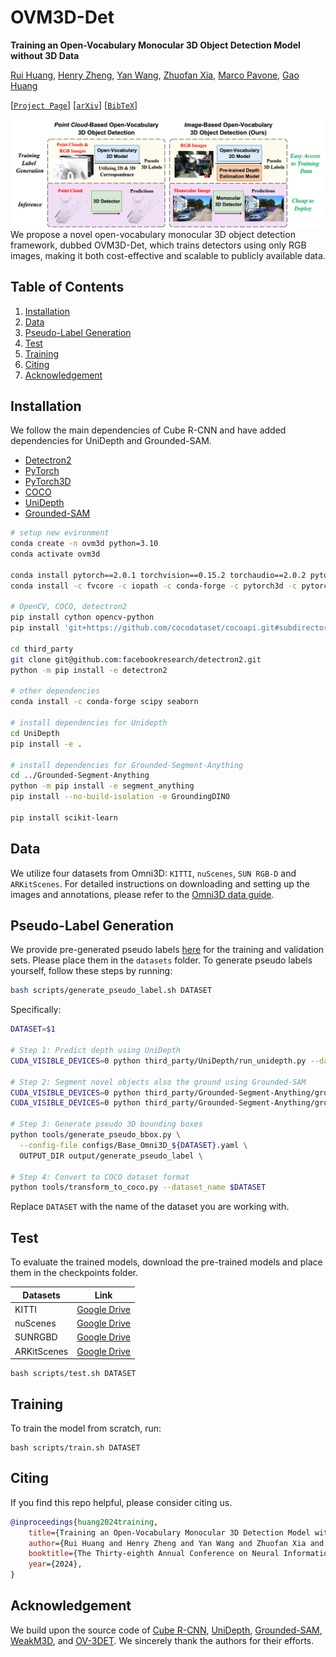# OVM3D-Det

**Training an Open-Vocabulary Monocular 3D Object Detection Model without 3D Data**

[Rui Huang][rh], [Henry Zheng][hz], [Yan Wang][yw], [Zhuofan Xia][zx], [Marco Pavone][mp], [Gao Huang][gh]

[[`Project Page`](https://ovm3d-det.github.io/)] [[`arXiv`](https://arxiv.org/pdf/2411.15657)] [[`BibTeX`](#citing)]

![OVM3D-Det](./docs/teaser.png)
We propose a novel open-vocabulary monocular 3D object detection framework, dubbed OVM3D-Det, which trains detectors using only RGB images, making it both cost-effective and scalable to publicly available data.

## Table of Contents
1. [Installation](#installation)
2. [Data](#data)
3. [Pseudo-Label Generation](#pseudo-label-generation)
4. [Test](#test)
5. [Training](#training)
6. [Citing](#citing)
7. [Acknowledgement](#acknowledgement)

## Installation
We follow the main dependencies of Cube R-CNN and have added dependencies for UniDepth and Grounded-SAM.

- [Detectron2][d2]
- [PyTorch][pyt]
- [PyTorch3D][py3d]
- [COCO][coco]
- [UniDepth][uni]
- [Grounded-SAM][gm]

``` bash
# setup new evironment
conda create -n ovm3d python=3.10
conda activate ovm3d

conda install pytorch==2.0.1 torchvision==0.15.2 torchaudio==2.0.2 pytorch-cuda=11.8 -c pytorch -c nvidia
conda install -c fvcore -c iopath -c conda-forge -c pytorch3d -c pytorch fvcore iopath pytorch3d

# OpenCV, COCO, detectron2
pip install cython opencv-python
pip install 'git+https://github.com/cocodataset/cocoapi.git#subdirectory=PythonAPI'

cd third_party
git clone git@github.com:facebookresearch/detectron2.git
python -m pip install -e detectron2
 
# other dependencies
conda install -c conda-forge scipy seaborn

# install dependencies for Unidepth
cd UniDepth
pip install -e .

# install dependencies for Grounded-Segment-Anything
cd ../Grounded-Segment-Anything 
python -m pip install -e segment_anything
pip install --no-build-isolation -e GroundingDINO

pip install scikit-learn
```

## Data
We utilize four datasets from Omni3D: `KITTI`, `nuScenes`, `SUN RGB-D` and `ARKitScenes`. For detailed instructions on downloading and setting up the images and annotations, please refer to the [Omni3D data guide](https://github.com/facebookresearch/omni3d/blob/main/DATA.md).


## Pseudo-Label Generation
We provide pre-generated pseudo labels [here](https://drive.google.com/drive/folders/1SsmnElIFlz_7yPWkAhkc_QVIlhtj53LE?usp=drive_link) for the training and validation sets. Please place them in the `datasets` folder. To generate pseudo labels yourself, follow these steps by running:
```bash
bash scripts/generate_pseudo_label.sh DATASET
```
Specifically:

```bash
DATASET=$1

# Step 1: Predict depth using UniDepth
CUDA_VISIBLE_DEVICES=0 python third_party/UniDepth/run_unidepth.py --dataset $DATASET

# Step 2: Segment novel objects also the ground using Grounded-SAM
CUDA_VISIBLE_DEVICES=0 python third_party/Grounded-Segment-Anything/grounded_sam_detect.py --dataset $DATASET
CUDA_VISIBLE_DEVICES=0 python third_party/Grounded-Segment-Anything/grounded_sam_detect_ground.py --dataset $DATASET

# Step 3: Generate pseudo 3D bounding boxes
python tools/generate_pseudo_bbox.py \
  --config-file configs/Base_Omni3D_${DATASET}.yaml \
  OUTPUT_DIR output/generate_pseudo_label \

# Step 4: Convert to COCO dataset format
python tools/transform_to_coco.py --dataset_name $DATASET
```
Replace `DATASET` with the name of the dataset you are working with.


## Test
To evaluate the trained models, download the pre-trained models and place them in the checkpoints folder.

|Datasets|Link|
|-----|------|
|KITTI|[Google Drive][kitti]|
|nuScenes|[Google Drive][nuscenes]|
|SUNRGBD|[Google Drive][sunrgbd]|
|ARKitScenes|[Google Drive][arkit]|

```
bash scripts/test.sh DATASET
```


## Training
To train the model from scratch, run:
```
bash scripts/train.sh DATASET
```



## Citing
If you find this repo helpful, please consider citing us.
```BibTeX
@inproceedings{huang2024training,
    title={Training an Open-Vocabulary Monocular 3D Detection Model without 3D Data},
    author={Rui Huang and Henry Zheng and Yan Wang and Zhuofan Xia and Marco Pavone and Gao Huang},
    booktitle={The Thirty-eighth Annual Conference on Neural Information Processing Systems},
    year={2024},
}
```


## Acknowledgement
We build upon the source code of [Cube R-CNN][cube], [UniDepth][uni], [Grounded-SAM][gm], [WeakM3D][wm], and [OV-3DET][ov3det]. We sincerely thank the authors for their efforts.


[rh]: https://scholar.google.com/citations?user=ieN4b1QAAAAJ&hl=zh-CN&oi=sra
[hz]: https://scholar.google.com/citations?user=gZCggycAAAAJ&hl=en
[yw]: https://research.nvidia.com/labs/avg/author/yan-wang/
[zx]: https://www.zhuofanxia.xyz/
[mp]: https://profiles.stanford.edu/marco-pavone
[gh]: https://www.gaohuang.net/
[d2]: https://github.com/facebookresearch/detectron2
[py3d]: https://github.com/facebookresearch/pytorch3d
[pyt]: https://pytorch.org/
[coco]: https://cocodataset.org/
[cube]: https://github.com/facebookresearch/omni3d
[uni]: https://github.com/lpiccinelli-eth/UniDepth
[gm]: https://github.com/IDEA-Research/Grounded-Segment-Anything
[wm]: https://github.com/SPengLiang/WeakM3D
[ov3det]: https://github.com/lyhdet/OV-3DET
[kitti]: https://drive.google.com/drive/folders/1qccl9FOU-0mTxMJ_SeGX06xrPeurAZe-?usp=drive_link
[nuscenes]: https://drive.google.com/drive/folders/1d0PF-rDbl7xryRXdOc-io73zvQXI5_8B?usp=drive_link
[sunrgbd]: https://drive.google.com/drive/folders/1Iuzn6nvC2Lw4626hyM5dCsR9Cdes9bwX?usp=drive_link
[arkit]: https://drive.google.com/drive/folders/1vtsiIuYF0hEY2kI8pjNalPcJkgpJQmH0?usp=drive_link